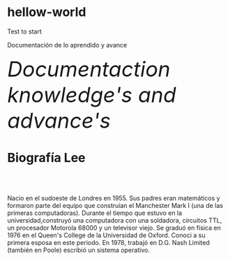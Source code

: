 # hellow-world
Test to start
<html>
<head>
</head>
    Documentación de lo aprendido y avance 
    <br></br>
<em><font size="+8">Documentaction knowledge's and advance's</font></em>
<body>
<h1>Biografía Lee</h1>
		<br></br>
<p>Nacio en el sudoeste de Londres en 1955. Sus padres eran matemáticos y formaron parte
	      del equipo que construían el Manchester Mark I (una de las primeras computadoras).
	      Durante el tiempo que estuvo en la universidad,construyó una computadora con una soldadora,
	      circuitos TTL, un procesador Motorola 68000 y un televisor viejo. Se graduó en fí­sica en
	      1976 en el Queen's College de la Universidad de Oxford. Conoci a su primera esposa en este
	      periodo. En 1978, trabajó en D.G. Nash Limited (también en Poole) escribió
	      un sistema operativo.
</p>
</body>
</html>

